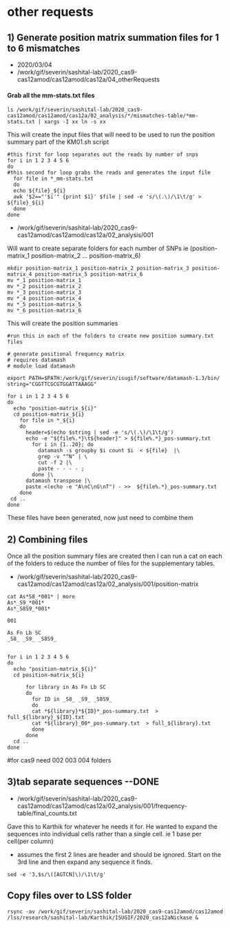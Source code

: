 # other requests


## 1) Generate position matrix summation files for 1 to 6 mismatches

* 2020/03/04
* /work/gif/severin/sashital-lab/2020_cas9-cas12amod/cas12amod/cas12a/04_otherRequests

#### Grab all the mm-stats.txt files



```
ls /work/gif/severin/sashital-lab/2020_cas9-cas12amod/cas12amod/cas12a/02_analysis/*/mismatches-table/*mm-stats.txt | xargs -I xx ln -s xx
```

This will create the input files that will need to be used to run the position summary part of the KM01.sh script

```
#this first for loop separates out the reads by number of snps
for i in 1 2 3 4 5 6
do
#this second for loop grabs the reads and generates the input file
  for file in *_mm-stats.txt
  do
  echo ${file}_${i}
  awk '$2=="'$i'" {print $1}' $file | sed -e 's/\(.\)/\1\t/g' > ${file}_${i}
  done
done

```


* /work/gif/severin/sashital-lab/2020_cas9-cas12amod/cas12amod/cas12a/02_analysis/001


Will want to create separate folders for each number of SNPs ie (position-matrix_1 position-matrix_2 ... position-matrix_6)

```
mkdir position-matrix_1 position-matrix_2 position-matrix_3 position-matrix_4 position-matrix_5 position-matrix_6
mv *_1 position-matrix_1
mv *_2 position-matrix_2
mv *_3 position-matrix_3
mv *_4 position-matrix_4
mv *_5 position-matrix_5
mv *_6 position-matrix_6
```




This will create the position summaries

```
#run this in each of the folders to create new position summary.txt files

# generate positional frequency matrix
# requires datamash
# module load datamash

export PATH=$PATH:/work/gif/severin/isugif/software/datamash-1.3/bin/
string="CGGTTCGCGTGGATTAAAGG"

for i in 1 2 3 4 5 6
do
  echo "position-matrix_${i}"
  cd position-matrix_${i}
    for file in *_${i}
    do
      header=$(echo $string | sed -e 's/\(.\)/\1\t/g')
      echo -e "${file%.*}\t${header}" > ${file%.*}_pos-summary.txt
        for i in {1..20}; do
          datamash -s groupby $i count $i  < ${file}  |\
          grep -v "^N" | \
          cut -f 2 |\
          paste - - - - ;
        done |\
      datamash transpose |\
      paste <(echo -e "A\nC\nG\nT") - >>  ${file%.*}_pos-summary.txt
    done
 cd ..
done

```

These files have been generated, now just need to combine them

## 2) Combining files

Once all the position summary files are created then I can run a cat on each of the folders to reduce the number of files for the supplementary tables.  

* /work/gif/severin/sashital-lab/2020_cas9-cas12amod/cas12amod/cas12a/02_analysis/001/position-matrix

```
cat As*S8_*001* | more
As*_S9_*001*
As*_S8S9_*001*

001

As Fn Lb SC
_S8_ _S9_ _S8S9_
```


```

for i in 1 2 3 4 5 6
do
  echo "position-matrix_${i}"
  cd position-matrix_${i}

      for library in As Fn Lb SC
      do
        for ID in _S8_ _S9_ _S8S9_
        do
        cat *${library}*${ID}*_pos-summary.txt  > full_${library}_${ID}.txt
        cat *${library}_00*_pos-summary.txt  > full_${library}.txt
        done
      done
  cd ..
done
```


#for cas9 need 002 003 004 folders



## 3)tab separate sequences --DONE

* /work/gif/severin/sashital-lab/2020_cas9-cas12amod/cas12amod/cas12a/02_analysis/001/frequency-table/final_counts.txt

Gave this to Karthik for whatever he needs it for.  He wanted to expand the sequences into individual cells rather than a single cell. ie 1 base per cell(per column)

* assumes the first 2 lines are header and should be ignored.  Start on the 3rd line and then expand any sequence it finds.

```
sed -e '3,$s/\([AGTCN]\)/\1\t/g'
```




## Copy files over to LSS folder

```
rsync -av /work/gif/severin/sashital-lab/2020_cas9-cas12amod/cas12amod /lss/research/sashital-lab/Karthik/ISUGIF/2020_cas12aNickase &
```
